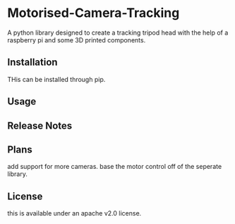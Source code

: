 # Motorised-Camera-Tracking
A python library designed to create a tracking tripod head with the help of a raspberry pi and some 3D printed components.

## Installation 
THis can be installed through pip.
## Usage

## Release Notes

## Plans
add support for more cameras. base the motor control off of the seperate library.
## License
this is available under an apache v2.0 license.

